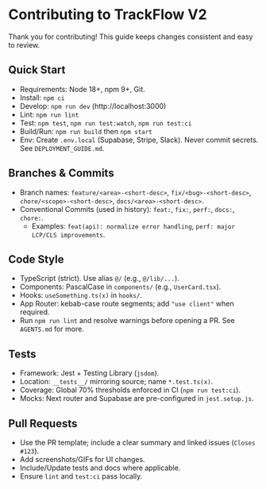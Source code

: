 # Contributing to TrackFlow V2

Thank you for contributing! This guide keeps changes consistent and easy to review.

## Quick Start
- Requirements: Node 18+, npm 9+, Git.
- Install: `npm ci`
- Develop: `npm run dev` (http://localhost:3000)
- Lint: `npm run lint`
- Test: `npm test`, `npm run test:watch`, `npm run test:ci`
- Build/Run: `npm run build` then `npm start`
- Env: Create `.env.local` (Supabase, Stripe, Slack). Never commit secrets. See `DEPLOYMENT_GUIDE.md`.

## Branches & Commits
- Branch names: `feature/<area>-<short-desc>`, `fix/<bug>-<short-desc>`, `chore/<scope>-<short-desc>`, `docs/<area>-<short-desc>`.
- Conventional Commits (used in history): `feat:`, `fix:`, `perf:`, `docs:`, `chore:`.
  - Examples: `feat(api): normalize error handling`, `perf: major LCP/CLS improvements`.

## Code Style
- TypeScript (strict). Use alias `@/` (e.g., `@/lib/...`).
- Components: PascalCase in `components/` (e.g., `UserCard.tsx`).
- Hooks: `useSomething.ts(x)` in `hooks/`.
- App Router: kebab-case route segments; add `"use client"` when required.
- Run `npm run lint` and resolve warnings before opening a PR. See `AGENTS.md` for more.

## Tests
- Framework: Jest + Testing Library (`jsdom`).
- Location: `__tests__/` mirroring source; name `*.test.ts(x)`.
- Coverage: Global 70% thresholds enforced in CI (`npm run test:ci`).
- Mocks: Next router and Supabase are pre-configured in `jest.setup.js`.

## Pull Requests
- Use the PR template; include a clear summary and linked issues (`Closes #123`).
- Add screenshots/GIFs for UI changes.
- Include/Update tests and docs where applicable.
- Ensure `lint` and `test:ci` pass locally.
